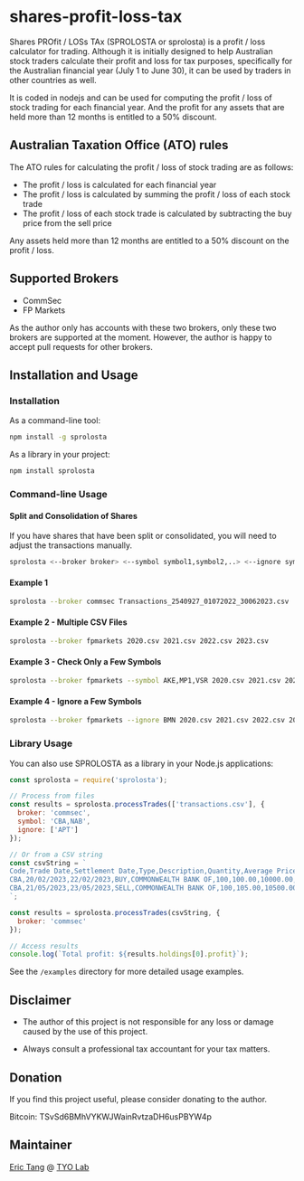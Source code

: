 # shares-profit-loss-tax
Shares PROfit / LOSs TAx (SPROLOSTA or sprolosta) is a profit / loss calculator for trading. Although it is initially designed to help Australian stock traders calculate their profit and loss for tax purposes, specifically for the Australian financial year (July 1 to June 30), it can be used by traders in other countries as well.

It is coded in nodejs and can be used for computing the profit / loss of stock trading for each financial year. And the profit for any assets that are held more than 12 months is entitled to a 50% discount.

## Australian Taxation Office (ATO) rules
The ATO rules for calculating the profit / loss of stock trading are as follows:
- The profit / loss is calculated for each financial year
- The profit / loss is calculated by summing the profit / loss of each stock trade
- The profit / loss of each stock trade is calculated by subtracting the buy price from the sell price

Any assets held more than 12 months are entitled to a 50% discount on the profit / loss.

## Supported Brokers
- CommSec
- FP Markets

As the author only has accounts with these two brokers, only these two brokers are supported at the moment. However, the author is happy to accept pull requests for other brokers.

## Installation and Usage

### Installation

As a command-line tool:
```bash
npm install -g sprolosta
```

As a library in your project:
```bash
npm install sprolosta
```

### Command-line Usage

#### Split and Consolidation of Shares

If you have shares that have been split or consolidated, you will need to adjust the transactions manually.

```bash
sprolosta <--broker broker> <--symbol symbol1,symbol2,..> <--ignore symbol1,symbol2> <csv file>
```

#### Example 1

```bash
sprolosta --broker commsec Transactions_2540927_01072022_30062023.csv
```

#### Example 2 - Multiple CSV Files

```bash
sprolosta --broker fpmarkets 2020.csv 2021.csv 2022.csv 2023.csv
```

#### Example 3 - Check Only a Few Symbols

```bash
sprolosta --broker fpmarkets --symbol AKE,MP1,VSR 2020.csv 2021.csv 2022.csv 2023.csv
```

#### Example 4 - Ignore a Few Symbols

```bash
sprolosta --broker fpmarkets --ignore BMN 2020.csv 2021.csv 2022.csv 2023.csv
```

### Library Usage

You can also use SPROLOSTA as a library in your Node.js applications:

```javascript
const sprolosta = require('sprolosta');

// Process from files
const results = sprolosta.processTrades(['transactions.csv'], {
  broker: 'commsec',
  symbol: 'CBA,NAB',
  ignore: ['APT']
});

// Or from a CSV string
const csvString = `
Code,Trade Date,Settlement Date,Type,Description,Quantity,Average Price,Trade Value,Brokerage,GST,Contract Note,Currency
CBA,20/02/2023,22/02/2023,BUY,COMMONWEALTH BANK OF,100,100.00,10000.00,19.95,2.00,CN123456,AUD
CBA,21/05/2023,23/05/2023,SELL,COMMONWEALTH BANK OF,100,105.00,10500.00,19.95,2.00,CN123457,AUD
`;

const results = sprolosta.processTrades(csvString, {
  broker: 'commsec'
});

// Access results
console.log(`Total profit: ${results.holdings[0].profit}`);
```

See the `/examples` directory for more detailed usage examples.

## Disclaimer

- The author of this project is not responsible for any loss or damage caused by the use of this project.

- Always consult a professional tax accountant for your tax matters.

## Donation
If you find this project useful, please consider donating to the author.

Bitcoin: TSvSd6BMhVYKWJWainRvtzaDH6usPBYW4p

## Maintainer

[Eric Tang](https://twitter.com/_e_tang) @ [TYO Lab](http://tyo.com.au)


